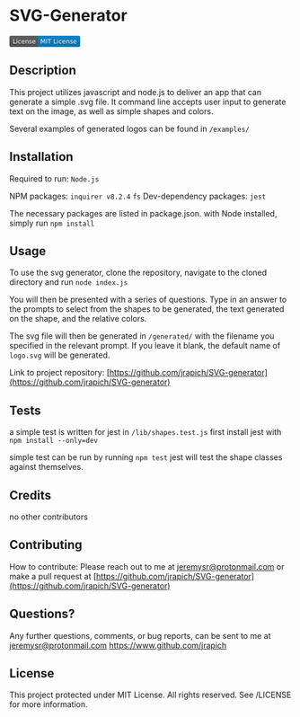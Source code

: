 
  # SVG-Generator
  <svg xmlns="http://www.w3.org/2000/svg" xmlns:xlink="http://www.w3.org/1999/xlink" width="126" height="20" role="img" aria-label="License: MIT License"><title>License: MIT License</title><linearGradient id="s" x2="0" y2="100%"><stop offset="0" stop-color="#bbb" stop-opacity=".1"/><stop offset="1" stop-opacity=".1"/></linearGradient><clipPath id="r"><rect width="126" height="20" rx="3" fill="#fff"/></clipPath><g clip-path="url(#r)"><rect width="51" height="20" fill="#555"/><rect x="51" width="75" height="20" fill="#007ec6"/><rect width="126" height="20" fill="url(#s)"/></g><g fill="#fff" text-anchor="middle" font-family="Verdana,Geneva,DejaVu Sans,sans-serif" text-rendering="geometricPrecision" font-size="110"><text aria-hidden="true" x="265" y="150" fill="#010101" fill-opacity=".3" transform="scale(.1)" textLength="410">License</text><text x="265" y="140" transform="scale(.1)" fill="#fff" textLength="410">License</text><text aria-hidden="true" x="875" y="150" fill="#010101" fill-opacity=".3" transform="scale(.1)" textLength="650">MIT License</text><text x="875" y="140" transform="scale(.1)" fill="#fff" textLength="650">MIT License</text></g></svg>
  
  ## Description
  This project utilizes javascript and node.js to deliver an app that can generate a simple .svg file. It command line accepts user input to generate text on the image, as well as simple shapes and colors. 

  Several examples of generated logos can be found in `/examples/`

  <!-- ## Table of Contents
- [SVG-Generator](#svg-generator)
  - [Description](#description)
  - [Table of Contents](#table-of-contents)
  - [Installation](#installation)
  - [Usage](#usage)
  - [Tests](#tests)
  - [Credits](#credits)
  - [Contributing](#contributing)
  - [Questions?](#questions)
  - [License](#license) -->

  ## Installation
  Required to run: 
  `Node.js`
  
  NPM packages:
  `inquirer v8.2.4`
  `fs`
  Dev-dependency packages:
  `jest`

  The necessary packages are listed in package.json. with Node installed, simply run 
  `npm install`

  ## Usage
  To use the svg generator, clone the repository, navigate to the cloned directory and run
  `node index.js`

  You will then be presented with a series of questions. Type in an answer to the prompts to select from the shapes to be generated, the text generated on the shape, and the relative colors.

  The svg file will then be generated in `/generated/` with the filename you specified in the relevant prompt. If you leave it blank, the default name of `logo.svg` will be generated.
  

  Link to project repository: [https://github.com/jrapich/SVG-generator](https://github.com/jrapich/SVG-generator)

  ## Tests
  a simple test is written for jest in `/lib/shapes.test.js`
  first install jest with
  `npm install --only=dev `

  simple test can be run by running 
  `npm test` 
  jest will test the shape classes against themselves.

  ## Credits
  no other contributors

  ## Contributing
  How to contribute:
  Please reach out to me at jeremysr@protonmail.com or make a pull request at [https://github.com/jrapich/SVG-generator](https://github.com/jrapich/SVG-generator)

  ## Questions?
  Any further questions, comments, or bug reports, can be sent to me at jeremysr@protonmail.com
  https://www.github.com/jrapich

  ## License
  This project protected under MIT License.
  All rights reserved. See /LICENSE for more information.

  